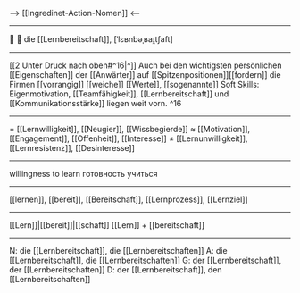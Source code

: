 --> [[Ingredinet-Action-Nomen]] <--

---
🧠 🔴 die [[Lernbereitschaft]], [ˈlɛʁnbəˌʁaɪ̯tʃaft]

---
[[2 Unter Druck nach oben#^16|^]] Auch bei den wichtigsten persönlichen [[Eigenschaften]] der [[Anwärter]] auf [[Spitzenpositionen]][[fordern]] die Firmen [[vorrangig]] [[weiche]] [[Werte]], [[sogenannte]] Soft Skills: Eigenmotivation, [[Teamfähigkeit]], [[Lernbereitschaft]] und [[Kommunikationsstärke]] liegen weit vorn. ^16

---
= [[Lernwilligkeit]], [[Neugier]], [[Wissbegierde]]
≈ [[Motivation]], [[Engagement]], [[Offenheit]], [[Interesse]]
≠ [[Lernunwilligkeit]], [[Lernresistenz]], [[Desinteresse]]

---
willingness to learn
готовность учиться

---
[[lernen]], [[bereit]], [[Bereitschaft]], [[Lernprozess]], [[Lernziel]]

---
[[Lern]]|[[bereit]]|[[schaft]]
[[Lern]] + [[bereitschaft]]


---
N: die [[Lernbereitschaft]], die [[Lernbereitschaften]]
A: die [[Lernbereitschaft]], die [[Lernbereitschaften]]
G: der [[Lernbereitschaft]], der [[Lernbereitschaften]]
D: der [[Lernbereitschaft]], den [[Lernbereitschaften]]
